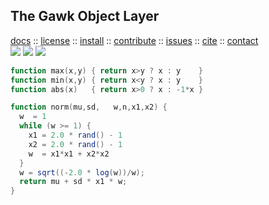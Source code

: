 <a name=top>
<h2>
     The Gawk Object Layer
</h2>
<p>
   <a    href="https://menzies.us/awk/index">docs</a>
   :: <a href="https://menzies.us/awk/index#license">license</a>
   :: <a href="https://menzies.us/awk/index#install">install</a>
   :: <a href="https://menzies.us/awk/index#contribute">contribute</a>
   :: <a href="https://github.com/timm/awk/issues">issues</a>
   :: <a href="https://menzies.us/awk/index#citation">cite</a>
   :: <a href="https://menzies.us/awk/index#contatct">contact</a>
<br>
   <img src="https://img.shields.io/badge/language-gawk-orange">
   <img src="https://img.shields.io/badge/purpose-ai,se-blueviolet">
   <img src="https://img.shields.io/badge/platform-mac,*nux-informational">
</p>

```awk
function max(x,y) { return x>y ? x : y    }
function min(x,y) { return x<y ? x : y    }
function abs(x)   { return x>0 ? x : -1*x }

function norm(mu,sd,   w,n,x1,x2) {
  w  = 1  
  while (w >= 1) { 
    x1 = 2.0 * rand() - 1  
    x2 = 2.0 * rand() - 1 
    w  = x1*x1 + x2*x2
  }
  w = sqrt((-2.0 * log(w))/w);
  return mu + sd * x1 * w;
}
```
